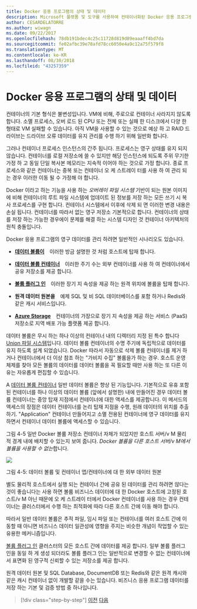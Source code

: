 ```yaml
---
title: Docker 응용 프로그램의 상태 및 데이터
description: Microsoft 플랫폼 및 도구를 사용하여 컨테이너화된 Docker 응용 프로그램 수명 주기
author: CESARDELATORRE
ms.author: wiwagn
ms.date: 09/22/2017
ms.openlocfilehash: 78db191bdec4c25c11728d819d89eaaaff4bd7da
ms.sourcegitcommit: fe02afbc39e78afd78cc6050e4a9c12a75f579f8
ms.translationtype: MT
ms.contentlocale: ko-KR
ms.lasthandoff: 08/30/2018
ms.locfileid: "43257359"
---
```

# <a name="state-and-data-in-docker-applications"></a>Docker 응용 프로그램의 상태 및 데이터

컨테이너의 기본 형식은 불변성입니다. VM에 비해, 주로으로 컨테이너 사라지지 않도록 합니다. 소멸 프로세스, 오버 로드 된 CPU 또는 전체 또는 실패 한 디스크에서 다양 한 형태로 VM 실패할 수 있습니다. 아직 VM을 사용할 수 있는 것으로 예상 하 고 RAID 드라이브는 드라이브 오류 데이터를 유지 관리를 수행 하기 위해 일반화 합니다.

그러나 컨테이너 프로세스 인스턴스의 간주 됩니다. 프로세스는 영구 상태를 유지 되지 않습니다. 컨테이너를 로컬 저장소에 쓸 수 있지만 해당 인스턴스에 되도록 주위 무기한 가정 하 고 동일 단일 복사본 메모리는 지속적 이어야 하는 것으로 가정 합니다. 종료 프로세스와 같은 컨테이너는 중복 또는 컨테이너 오 케 스트레이 터를 사용 하 여 관리 되는 경우 이러한 이동 될 수 가정해 야 합니다.

Docker 이라고 하는 기능을 사용 하는 *오버레이 파일 시스템* 기반이 되는 원본 이미지에 비해 컨테이너의 루트 파일 시스템에 업데이트 된 정보를 저장 하는 모든 쓰기 시 복사 프로세스를 구현 합니다. 컨테이너 시스템에서 이후에 삭제 되 면 이러한 변경 내용은 손실 됩니다. 컨테이너를 따라서 없는 영구 저장소 기본적으로 합니다. 컨테이너의 상태를 저장 하는 가능한 경우에이 문제를 해결 하는 시스템 디자인 것 컨테이너 아키텍처의 원칙 충돌입니다.

Docker 응용 프로그램의 영구 데이터를 관리 하려면 일반적인 시나리오도 있습니다.

-   [**데이터 볼륨이**](https://docs.docker.com/engine/tutorials/dockervolumes/) 이러한 방금 설명한 것 처럼 호스트에 탑재 합니다.

-   [**데이터 볼륨 컨테이너**](https://docs.docker.com/engine/tutorials/dockervolumes/#/creating-and-mounting-a-data-volume-container) 이러한 주기 수는 외부 컨테이너를 사용 하 여 컨테이너에서 공유 저장소를 제공 합니다.

-   [**볼륨 플러그 인**](https://docs.docker.com/engine/tutorials/dockervolumes/#/mount-a-shared-storage-volume-as-a-data-volume) 이러한 장기 지 속성을 제공 하는 원격 위치에 볼륨을 탑재 합니다.

-   **원격 데이터 원본을** 예제 SQL 및 비 SQL 데이터베이스를 포함 하거나 Redis와 같은 캐시 서비스입니다.

-   [**Azure Storage**](https://docs.microsoft.com/azure/storage/) 컨테이너의 가장으로 장기 지 속성을 제공 하는 서비스 (PaaS) 저장소로 지역 배포 가능 플랫폼 제공 합니다.

데이터 볼륨은 무시 하는 하나 이상의 컨테이너 내의 디렉터리 지정 된 특수 합니다 [Union 파일 시스템](https://docs.docker.com/glossary/?term=Union%20file%20system)입니다. 데이터 볼륨 컨테이너의 수명 주기에 독립적으로 데이터를 유지 하도록 설계 되었습니다. Docker 따라서 자동으로 삭제 볼륨 컨테이너를 제거 하거나 컨테이너에서 더 이상 참조 하는 "가비지 수집" 볼륨을가 하는 경우. 호스트 운영 체제를 찾아 모든 볼륨의 데이터를 데이터 볼륨을 꼭 필요할 때만 사용 하는 또 다른 이유는 자유롭게 편집할 수 있습니다.

A [데이터 볼륨 컨테이너](https://docs.docker.com/glossary/?term=volume) 일반 데이터 볼륨은 향상 된 기능입니다. 기본적으로 유휴 포함 된 컨테이너를 하나 이상의 데이터 볼륨 (앞에서 설명한) 내에 만들어진 경우 데이터 볼륨 컨테이너는 중앙 탑재 지점에서 컨테이너에 대한 액세스를 제공합니다. 이 메서드의 액세스의 장점은 데이터 컨테이너를 논리 탑재 지점을 수행, 원래 데이터의 위치를 추출 하기. "Application" 컨테이너 만들어지고 소멸 전용된 컨테이너에 영구 데이터를 유지 하면서 컨테이너 데이터 볼륨에 액세스할 수 있습니다.

그림 4-5 일반 Docker 볼륨 저장소 컨테이너 자체가 되었지만 호스트 서버/v M 물리적 경계 내에 배치할 수 있는지 보여 줍니다. *Docker 볼륨을 다른 호스트 서버/v M에서 볼륨을 사용할 수 없는*합니다.

![](./media/image5.png)

그림 4-5: 데이터 볼륨 및 컨테이너 앱/컨테이너에 대 한 외부 데이터 원본

별도 물리적 호스트에서 실행 되는 컨테이너 간에 공유 된 데이터를 관리 하려면 않다는 것이 좋습니다는 사용 하면 볼륨 비즈니스 데이터에 대 한 Docker 호스트에 고정된 호스트/v M 아닌 때문에 오 케 스트레이 터에서 Docker 컨테이너를 사용 하는 경우 컨테이너는 클러스터에서 수행 하는 최적화에 따라 다른 호스트 간에 이동 해야 합니다.

따라서 일반 데이터 볼륨은 추적 파일, 임시 파일 또는 컨테이너를 여러 호스트 간에 이동할 때 아니면 비즈니스 데이터 일관성에 영향을 주지는 비슷한 개념이 작업할 수 있는 유용한 메커니즘입니다.

[볼륨 플러그 인](https://docs.docker.com/engine/extend/plugins_volume/) 클러스터의 모든 호스트 간에 데이터를 제공 합니다. 일부 볼륨 플러그 인을 동일 하 게 생성 되더라도 볼륨 플러그 인는 일반적으로 변경할 수 없는 컨테이너에서 표면화 된 영구적 신뢰할 수 있는 저장소를 제공 합니다.

원격 데이터 원본 및 SQL Database, DocumentDB 또는 Redis와 같은 원격 캐시와 같은 캐시 컨테이너 없이 개발할 같을 수는 있습니다. 비즈니스 응용 프로그램 데이터를 저장 하는 기본 및 검증 방법 중 하나입니다.


>[!div class="step-by-step"]
[이전](monolithic-applications.md)
[다음](soa-applications.md)
